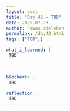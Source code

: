 ```yaml
---
layout: post
title: "Day 42 – TBD"
date: 2025-07-23
author: Fawas Adelekan
permalink: /day42.html
tags: ["TBD",]

what_i_learned: |
 TBD

 

blockers: |
 TBD

reflection: |
 TBD
---
```

